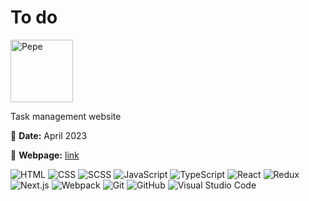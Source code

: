 # To do

<img src="pepe.gif" alt="Pepe" height="100">

Task management website

📅 **Date:** April 2023

🔗 **Webpage:** [link](https://maksydenko.github.io/todo/)

![HTML](https://skills.thijs.gg/icons?i=html)
![CSS](https://skills.thijs.gg/icons?i=css)
![SCSS](https://skills.thijs.gg/icons?i=scss)
![JavaScript](https://skills.thijs.gg/icons?i=js)
![TypeScript](https://skills.thijs.gg/icons?i=ts)
![React](https://skills.thijs.gg/icons?i=react)
![Redux](https://skills.thijs.gg/icons?i=redux)
![Next.js](https://skills.thijs.gg/icons?i=nextjs)
![Webpack](https://skills.thijs.gg/icons?i=webpack)
![Git](https://skills.thijs.gg/icons?i=git)
![GitHub](https://skills.thijs.gg/icons?i=github)
![Visual Studio Code](https://skills.thijs.gg/icons?i=vscode)
